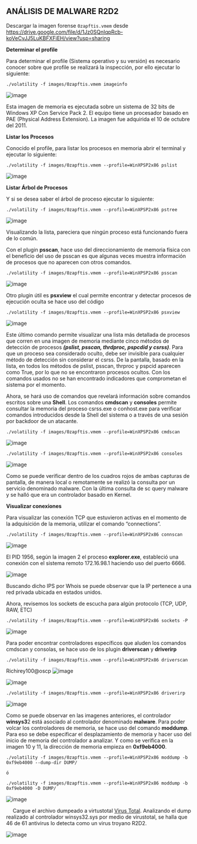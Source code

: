## ANÁLISIS DE MALWARE R2D2

Descargar la imagen forense `0zapftis.vmem` desde https://drive.google.com/file/d/1Jz0SQnIqpRcb-koVeCvJJ5LuKBFXFiEH/view?usp=sharing

**Determinar el profile**

Para determinar el profile (Sistema operativo y su versión) es necesario conocer sobre que profile se realizará la inspección, por ello ejecutar lo siguiente:

```
./volatility -f images/0zapftis.vmem imageinfo
```
![image](https://user-images.githubusercontent.com/50930193/142275284-1bb6b2aa-9186-460d-ad45-ad9282da4b37.png)

Esta imagen de memoria es ejecutada sobre un sistema de 32 bits de Windows XP Con Service Pack 2. El equipo tiene un procesador basado en PAE (Physical Address Extension). La imagen fue adquirida el 10 de octubre del 2011.

 
**Listar los Procesos**
 

Conocido el profile, para listar los procesos en memoria abrir el terminal y ejecutar lo siguiente:
```
./volatility -f images/0zapftis.vmem --profile=WinXPSP2x86 pslist
```

![image](https://user-images.githubusercontent.com/50930193/142275850-a36c31b9-eedc-4cd4-a4d0-bfb10a1a45c6.png)

**Listar Árbol de Procesos**

Y si se desea saber el árbol de proceso ejecutar lo siguiente:
```
./volatility -f images/0zapftis.vmem --profile=WinXPSP2x86 pstree
```
![image](https://user-images.githubusercontent.com/50930193/142275954-080f55df-3fa8-4281-a5a6-3d598c494457.png)


Visualizando la lista, pareciera que ningún proceso está funcionando fuera de lo común.

Con el plugin **psscan**, hace uso del direccionamiento de memoria física con el beneficio del uso de psscan es que algunas veces muestra información de procesos que no aparecen con otros comandos.

```
./volatility -f images/0zapftis.vmem --profile=WinXPSP2x86 psscan
```
![image](https://user-images.githubusercontent.com/50930193/142276318-61658268-20f5-4c84-b0ec-54fcb3912d3a.png)

Otro plugin útil es **psxview** el cual permite encontrar y detectar procesos de ejecución oculta se hace uso del código

```
./volatility -f images/0zapftis.vmem --profile=WinXPSP2x86 psxview
```
![image](https://user-images.githubusercontent.com/50930193/142276850-2e3c5472-a867-44cb-8d5e-1b729bf49c50.png)

Este último comando permite visualizar una lista más detallada de procesos que corren en una imagen de memoria mediante cinco métodos de detección de procesos ***(pslist, psscan, thrdproc, pspcdid y csrss)***. 
Para que un proceso sea considerado oculto, debe ser invisible para cualquier método de detección sin considerar el csrss. De la pantalla, basado en la lista, 
en todos los métodos de pslist, psscan, thrproc y pspcid aparecen como True, por lo que no se encontraron procesos ocultos.
Con los comandos usados no se han encontrado indicadores que comprometan el sistema por el momento.

Ahora, se hará uso de comandos que revelará información sobre comandos escritos sobre una **Shell**. 
Los comandos **cmdscan** y **consoles** permite consultar la memoria del proceso csrss.exe o conhost.exe 
para verificar comandos introducidos desde la Shell del sistema o a través de una sesión por backdoor de un atacante.

```
./volatility -f images/0zapftis.vmem --profile=WinXPSP2x86 cmdscan
```
![image](https://user-images.githubusercontent.com/50930193/142277380-ba7f1675-250c-488d-b511-c97e5f86109c.png)

```
./volatility -f images/0zapftis.vmem --profile=WinXPSP2x86 consoles
```
![image](https://user-images.githubusercontent.com/50930193/142283578-b07a9e72-7a0a-4ff2-9f38-abec5fc0ef03.png)

Como se puede verificar dentro de los cuadros rojos de ambas capturas de pantalla, de manera local o remotamente se realizó la consulta por un servicio denominado malware. Con la última consulta de sc query malware y se halló que era un controlador basado en Kernel.

**Visualizar conexiones**

Para visualizar las conexión TCP que estuvieron activas en el momento de la adquisición de la memoria, utilizar el comando “connections”.

```
./volatility -f images/0zapftis.vmem --profile=WinXPSP2x86 connscan
```

![image](https://user-images.githubusercontent.com/50930193/142280965-d25a0c7f-f776-4323-8851-cd39059adb46.png)


El PID 1956, según la imagen 2 el proceso **explorer.exe**, estableció una conexión con el sistema remoto 172.16.98.1 haciendo uso del puerto 6666. 


![image](https://user-images.githubusercontent.com/50930193/142282139-2c4afd48-9b69-4e9f-bc2d-7ef15dcc8c31.png)

Buscando dicho IPS por Whois se puede observar que la IP pertenece a una red privada ubicada en estados unidos.


Ahora, revisemos los sockets de escucha para algún protocolo (TCP, UDP, RAW, ETC)

```
./volatility -f images/0zapftis.vmem --profile=WinXPSP2x86 sockets -P
```
![image](https://user-images.githubusercontent.com/50930193/142282482-e6f742b8-22e1-4fda-9495-0a4054f1eccd.png)
 
Para poder encontrar controladores específicos que aluden los comandos cmdscan y consolas, se hace uso de los plugin **driverscan** y **driverirp**

```
./volatility -f images/0zapftis.vmem --profile=WinXPSP2x86 driverscan
```
Richirey100@oscp
![image](https://user-images.githubusercontent.com/50930193/142284510-e62d7d43-868c-44c9-a8d9-c3a728ea11b6.png)

![image](https://user-images.githubusercontent.com/50930193/142284812-3877294f-0a56-4be5-aeb7-23e99e8fa8d4.png)

```
./volatility -f images/0zapftis.vmem --profile=WinXPSP2x86 driverirp
```
![image](https://user-images.githubusercontent.com/50930193/142285557-a78901ba-fc24-4248-9a70-4eec4145c6ee.png)

Como se puede observar en las imagenes anteriores, el controlador **winsys3**2 está asociado al controlador denominado **malware**. Para poder volcar los controladores de memoria, se hace uso del comando **moddump**. Para eso se debe especificar el desplazamiento de memoria y hacer uso del inicio de memoria del controlador a analizar. Y como se verifica en la imagen 10 y 11, la dirección de memoria empieza en **0xf9eb4000**.

```
./volatility -f images/0zapftis.vmem --profile=WinXPSP2x86 moddump -b 0xf9eb4000 --dump-dir DUMP/

ó

./volatility -f images/0zapftis.vmem --profile=WinXPSP2x86 moddump -b 0xf9eb4000 -D DUMP/
```

![image](https://user-images.githubusercontent.com/50930193/142286360-ed0444ea-e23b-41be-8214-83607d167b80.png)


 
Cargue el archivo dumpeado a virtustotal [Virus Total](https://www.virustotal.com). Analizando el dump realizado al controlador winsys32.sys por medio de virustotal, se halla que 46 de 61 antivirus lo detecta como un virus troyano R2D2.

![image](https://user-images.githubusercontent.com/50930193/142322464-1ceaf3e4-d7c2-4068-b638-4b6d2c055578.png)
